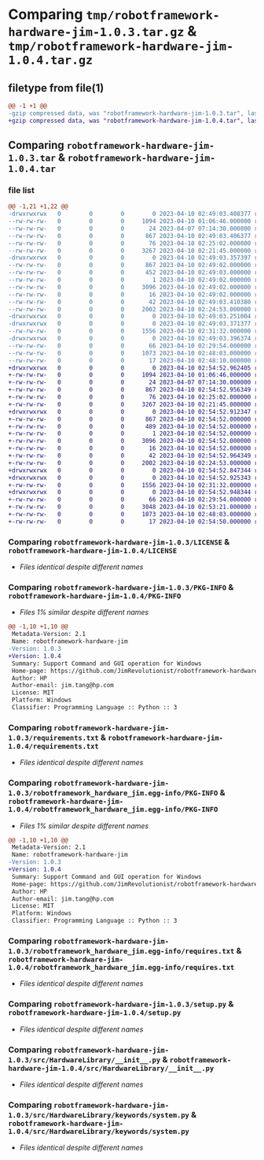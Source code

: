 # Comparing `tmp/robotframework-hardware-jim-1.0.3.tar.gz` & `tmp/robotframework-hardware-jim-1.0.4.tar.gz`

## filetype from file(1)

```diff
@@ -1 +1 @@
-gzip compressed data, was "robotframework-hardware-jim-1.0.3.tar", last modified: Mon Apr 10 02:49:03 2023, max compression
+gzip compressed data, was "robotframework-hardware-jim-1.0.4.tar", last modified: Mon Apr 10 02:54:52 2023, max compression
```

## Comparing `robotframework-hardware-jim-1.0.3.tar` & `robotframework-hardware-jim-1.0.4.tar`

### file list

```diff
@@ -1,21 +1,22 @@
-drwxrwxrwx   0        0        0        0 2023-04-10 02:49:03.408377 robotframework-hardware-jim-1.0.3/
--rw-rw-rw-   0        0        0     1094 2023-04-10 01:06:46.000000 robotframework-hardware-jim-1.0.3/LICENSE
--rw-rw-rw-   0        0        0       24 2023-04-07 07:14:30.000000 robotframework-hardware-jim-1.0.3/MANIFEST.in
--rw-rw-rw-   0        0        0      867 2023-04-10 02:49:03.406377 robotframework-hardware-jim-1.0.3/PKG-INFO
--rw-rw-rw-   0        0        0       76 2023-04-10 02:25:02.000000 robotframework-hardware-jim-1.0.3/README.md
--rw-rw-rw-   0        0        0     3267 2023-04-10 02:21:45.000000 robotframework-hardware-jim-1.0.3/requirements.txt
-drwxrwxrwx   0        0        0        0 2023-04-10 02:49:03.357397 robotframework-hardware-jim-1.0.3/robotframework_hardware_jim.egg-info/
--rw-rw-rw-   0        0        0      867 2023-04-10 02:49:02.000000 robotframework-hardware-jim-1.0.3/robotframework_hardware_jim.egg-info/PKG-INFO
--rw-rw-rw-   0        0        0      452 2023-04-10 02:49:03.000000 robotframework-hardware-jim-1.0.3/robotframework_hardware_jim.egg-info/SOURCES.txt
--rw-rw-rw-   0        0        0        1 2023-04-10 02:49:02.000000 robotframework-hardware-jim-1.0.3/robotframework_hardware_jim.egg-info/dependency_links.txt
--rw-rw-rw-   0        0        0     3096 2023-04-10 02:49:02.000000 robotframework-hardware-jim-1.0.3/robotframework_hardware_jim.egg-info/requires.txt
--rw-rw-rw-   0        0        0       16 2023-04-10 02:49:02.000000 robotframework-hardware-jim-1.0.3/robotframework_hardware_jim.egg-info/top_level.txt
--rw-rw-rw-   0        0        0       42 2023-04-10 02:49:03.410380 robotframework-hardware-jim-1.0.3/setup.cfg
--rw-rw-rw-   0        0        0     2002 2023-04-10 02:24:53.000000 robotframework-hardware-jim-1.0.3/setup.py
-drwxrwxrwx   0        0        0        0 2023-04-10 02:49:03.251004 robotframework-hardware-jim-1.0.3/src/
-drwxrwxrwx   0        0        0        0 2023-04-10 02:49:03.371377 robotframework-hardware-jim-1.0.3/src/HardwareLibrary/
--rw-rw-rw-   0        0        0     1556 2023-04-10 02:31:32.000000 robotframework-hardware-jim-1.0.3/src/HardwareLibrary/__init__.py
-drwxrwxrwx   0        0        0        0 2023-04-10 02:49:03.396374 robotframework-hardware-jim-1.0.3/src/HardwareLibrary/keywords/
--rw-rw-rw-   0        0        0       66 2023-04-10 02:29:54.000000 robotframework-hardware-jim-1.0.3/src/HardwareLibrary/keywords/__init__.py
--rw-rw-rw-   0        0        0     1073 2023-04-10 02:48:03.000000 robotframework-hardware-jim-1.0.3/src/HardwareLibrary/keywords/system.py
--rw-rw-rw-   0        0        0       17 2023-04-10 02:48:10.000000 robotframework-hardware-jim-1.0.3/src/HardwareLibrary/version.py
+drwxrwxrwx   0        0        0        0 2023-04-10 02:54:52.962405 robotframework-hardware-jim-1.0.4/
+-rw-rw-rw-   0        0        0     1094 2023-04-10 01:06:46.000000 robotframework-hardware-jim-1.0.4/LICENSE
+-rw-rw-rw-   0        0        0       24 2023-04-07 07:14:30.000000 robotframework-hardware-jim-1.0.4/MANIFEST.in
+-rw-rw-rw-   0        0        0      867 2023-04-10 02:54:52.956349 robotframework-hardware-jim-1.0.4/PKG-INFO
+-rw-rw-rw-   0        0        0       76 2023-04-10 02:25:02.000000 robotframework-hardware-jim-1.0.4/README.md
+-rw-rw-rw-   0        0        0     3267 2023-04-10 02:21:45.000000 robotframework-hardware-jim-1.0.4/requirements.txt
+drwxrwxrwx   0        0        0        0 2023-04-10 02:54:52.912347 robotframework-hardware-jim-1.0.4/robotframework_hardware_jim.egg-info/
+-rw-rw-rw-   0        0        0      867 2023-04-10 02:54:52.000000 robotframework-hardware-jim-1.0.4/robotframework_hardware_jim.egg-info/PKG-INFO
+-rw-rw-rw-   0        0        0      489 2023-04-10 02:54:52.000000 robotframework-hardware-jim-1.0.4/robotframework_hardware_jim.egg-info/SOURCES.txt
+-rw-rw-rw-   0        0        0        1 2023-04-10 02:54:52.000000 robotframework-hardware-jim-1.0.4/robotframework_hardware_jim.egg-info/dependency_links.txt
+-rw-rw-rw-   0        0        0     3096 2023-04-10 02:54:52.000000 robotframework-hardware-jim-1.0.4/robotframework_hardware_jim.egg-info/requires.txt
+-rw-rw-rw-   0        0        0       16 2023-04-10 02:54:52.000000 robotframework-hardware-jim-1.0.4/robotframework_hardware_jim.egg-info/top_level.txt
+-rw-rw-rw-   0        0        0       42 2023-04-10 02:54:52.964349 robotframework-hardware-jim-1.0.4/setup.cfg
+-rw-rw-rw-   0        0        0     2002 2023-04-10 02:24:53.000000 robotframework-hardware-jim-1.0.4/setup.py
+drwxrwxrwx   0        0        0        0 2023-04-10 02:54:52.847344 robotframework-hardware-jim-1.0.4/src/
+drwxrwxrwx   0        0        0        0 2023-04-10 02:54:52.925343 robotframework-hardware-jim-1.0.4/src/HardwareLibrary/
+-rw-rw-rw-   0        0        0     1556 2023-04-10 02:31:32.000000 robotframework-hardware-jim-1.0.4/src/HardwareLibrary/__init__.py
+drwxrwxrwx   0        0        0        0 2023-04-10 02:54:52.948344 robotframework-hardware-jim-1.0.4/src/HardwareLibrary/keywords/
+-rw-rw-rw-   0        0        0       66 2023-04-10 02:29:54.000000 robotframework-hardware-jim-1.0.4/src/HardwareLibrary/keywords/__init__.py
+-rw-rw-rw-   0        0        0     3048 2023-04-10 02:53:21.000000 robotframework-hardware-jim-1.0.4/src/HardwareLibrary/keywords/file.py
+-rw-rw-rw-   0        0        0     1073 2023-04-10 02:48:03.000000 robotframework-hardware-jim-1.0.4/src/HardwareLibrary/keywords/system.py
+-rw-rw-rw-   0        0        0       17 2023-04-10 02:54:50.000000 robotframework-hardware-jim-1.0.4/src/HardwareLibrary/version.py
```

### Comparing `robotframework-hardware-jim-1.0.3/LICENSE` & `robotframework-hardware-jim-1.0.4/LICENSE`

 * *Files identical despite different names*

### Comparing `robotframework-hardware-jim-1.0.3/PKG-INFO` & `robotframework-hardware-jim-1.0.4/PKG-INFO`

 * *Files 1% similar despite different names*

```diff
@@ -1,10 +1,10 @@
 Metadata-Version: 2.1
 Name: robotframework-hardware-jim
-Version: 1.0.3
+Version: 1.0.4
 Summary: Support Command and GUI operation for Windows
 Home-page: https://github.com/JimRevolutionist/robotframework-hardware
 Author: HP
 Author-email: jim.tang@hp.com
 License: MIT
 Platform: Windows
 Classifier: Programming Language :: Python :: 3
```

### Comparing `robotframework-hardware-jim-1.0.3/requirements.txt` & `robotframework-hardware-jim-1.0.4/requirements.txt`

 * *Files identical despite different names*

### Comparing `robotframework-hardware-jim-1.0.3/robotframework_hardware_jim.egg-info/PKG-INFO` & `robotframework-hardware-jim-1.0.4/robotframework_hardware_jim.egg-info/PKG-INFO`

 * *Files 1% similar despite different names*

```diff
@@ -1,10 +1,10 @@
 Metadata-Version: 2.1
 Name: robotframework-hardware-jim
-Version: 1.0.3
+Version: 1.0.4
 Summary: Support Command and GUI operation for Windows
 Home-page: https://github.com/JimRevolutionist/robotframework-hardware
 Author: HP
 Author-email: jim.tang@hp.com
 License: MIT
 Platform: Windows
 Classifier: Programming Language :: Python :: 3
```

### Comparing `robotframework-hardware-jim-1.0.3/robotframework_hardware_jim.egg-info/requires.txt` & `robotframework-hardware-jim-1.0.4/robotframework_hardware_jim.egg-info/requires.txt`

 * *Files identical despite different names*

### Comparing `robotframework-hardware-jim-1.0.3/setup.py` & `robotframework-hardware-jim-1.0.4/setup.py`

 * *Files identical despite different names*

### Comparing `robotframework-hardware-jim-1.0.3/src/HardwareLibrary/__init__.py` & `robotframework-hardware-jim-1.0.4/src/HardwareLibrary/__init__.py`

 * *Files identical despite different names*

### Comparing `robotframework-hardware-jim-1.0.3/src/HardwareLibrary/keywords/system.py` & `robotframework-hardware-jim-1.0.4/src/HardwareLibrary/keywords/system.py`

 * *Files identical despite different names*

